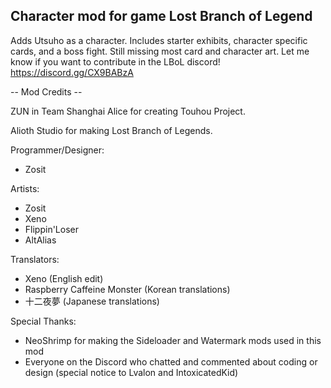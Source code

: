 ## Character mod for game Lost Branch of Legend
Adds Utsuho as a character. Includes starter exhibits, character specific cards, and a boss fight. 
Still missing most card and character art. Let me know if you want to contribute in the LBoL discord!
https://discord.gg/CX9BABzA



-- Mod Credits --

ZUN in Team Shanghai Alice for creating Touhou Project.

Alioth Studio for making Lost Branch of Legends.

Programmer/Designer:
- Zosit

Artists:
- Zosit
- Xeno
- Flippin'Loser
- AltAlias

Translators:
- Xeno (English edit)
- Raspberry Caffeine Monster (Korean translations)
- 十二夜夢 (Japanese translations)

Special Thanks:
- NeoShrimp for making the Sideloader and Watermark mods used in this mod
- Everyone on the Discord who chatted and commented about coding or design (special notice to Lvalon and IntoxicatedKid)